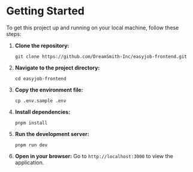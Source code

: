 # Getting Started

To get this project up and running on your local machine, follow these steps:

1.  **Clone the repository:**

    ```
    git clone https://github.com/DreamSmith-Inc/easyjob-frontend.git
    ```

2.  **Navigate to the project directory:**

    ```
    cd easyjob-frontend
    ```

3.  **Copy the environment file:**

    ```
    cp .env.sample .env
    ```

4.  **Install dependencies:**

    ```
    pnpm install
    ```

5.  **Run the development server:**

    ```
    pnpm run dev
    ```

6.  **Open in your browser:**
    Go to `http://localhost:3000` to view the application.
